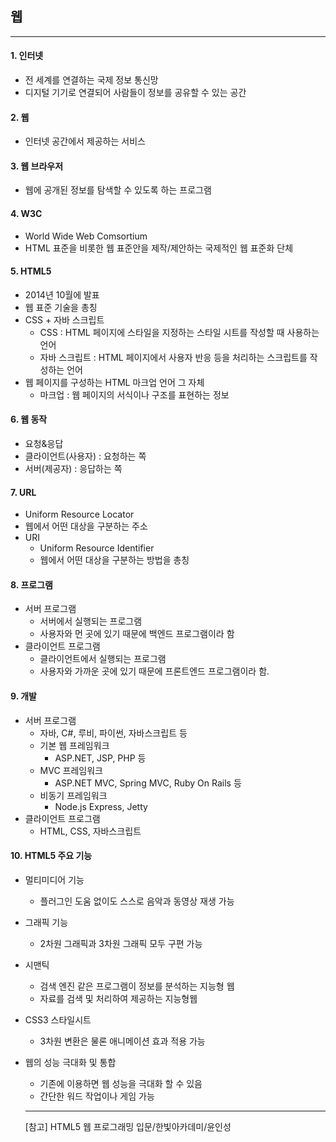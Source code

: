 ## 웹
* * *

#### 1. 인터넷
- 전 세계를 연결하는 국제 정보 통신망
- 디지털 기기로 연결되어 사람들이 정보를 공유할 수 있는 공간

#### 2. 웹
- 인터넷 공간에서 제공하는 서비스

#### 3. 웹 브라우저
- 웹에 공개된 정보를 탐색할 수 있도록 하는 프로그램

#### 4. W3C
- World Wide Web Comsortium
- HTML 표준을 비롯한 웹 표준안을 제작/제안하는 국제적인 웹 표준화 단체

#### 5. HTML5
- 2014년 10월에 발표
- 웹 표준 기술을 총칭
- CSS + 자바 스크립트
    - CSS : HTML 페이지에 스타일을 지정하는 스타일 시트를 작성할 때 사용하는 언어
    - 자바 스크립트 : HTML 페이지에서 사용자 반응 등을 처리하는 스크립트를 작성하는 언어
- 웹 페이지를 구성하는 HTML 마크업 언어 그 자체
    - 마크업 : 웹 페이지의 서식이나 구조를 표현하는 정보

#### 6. 웹 동작
- 요청&응답
- 클라이언트(사용자) : 요청하는 쪽
- 서버(제공자) : 응답하는 쪽

#### 7. URL
- Uniform Resource Locator
- 웹에서 어떤 대상을 구분하는 주소
- URI
    - Uniform Resource Identifier
    - 웹에서 어떤 대상을 구분하는 방법을 총칭

#### 8. 프로그램
- 서버 프로그램
    - 서버에서 실행되는 프로그램
    - 사용자와 먼 곳에 있기 때문에 백엔드 프로그램이라 함
- 클라이언트 프로그램
    - 클라이언트에서 실행되는 프로그램
    - 사용자와 가까운 곳에 있기 때문에 프론트엔드 프로그램이라 함.

#### 9. 개발
- 서버 프로그램
    - 자바, C#, 루비, 파이썬, 자바스크립트 등
    - 기본 웹 프레임워크
        - ASP.NET, JSP, PHP 등
    - MVC 프레임워크
        - ASP.NET MVC, Spring MVC, Ruby On Rails 등
    - 비동기 프레임워크
        - Node.js Express, Jetty  
- 클라이언트 프로그램
    - HTML, CSS, 자바스크립트

#### 10. HTML5 주요 기능
- 멀티미디어 기능
    - 플러그인 도움 없이도 스스로 음악과 동영상 재생 가능
- 그래픽 기능
    - 2차원 그래픽과 3차원 그래픽 모두 구편 가능
- 시맨틱
    - 검색 엔진 같은 프로그램이 정보를 분석하는 지능형 웹
    - 자료를 검색 및 처리하여 제공하는 지능형웹
- CSS3 스타일시트
    - 3차원 변환은 물론 애니메이션 효과 적용 가능
- 웹의 성능 극대화 및 통합
    - 기존에 이용하면 웹 성능을 극대화 할 수 있음
    - 간단한 워드 작업이나 게임 가능

    * * *
    [참고] HTML5 웹 프로그래밍 입문/한빛아카데미/윤인성